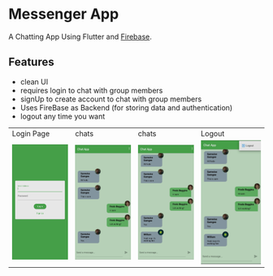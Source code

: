 # Messenger App

A Chatting App Using Flutter and [Firebase](https://firebase.google.com/).

## Features
- clean UI
- requires login to chat with group members
- signUp to create account to chat with group members
- Uses FireBase as Backend (for storing data and authentication)
- logout any time you want

<table>
    <tr>
        <td>Login Page</td>
        <td>chats</td>
        <td>chats</td>
        <td>Logout</td>
    </tr>
    <tr>
        <td><img src="https://github.com/ManthanSharma298/group-chat-app/blob/main/screenshots/LoginPage.jpg?raw=true" width="200"></td>
        <td><img src="https://github.com/ManthanSharma298/group-chat-app/blob/main/screenshots/chat1.jpg?raw=true" width="200"></td>
        <td><img src="https://github.com/ManthanSharma298/group-chat-app/blob/main/screenshots/chat2.jpg?raw=true" width="200"></td>
        <td><img src="https://github.com/ManthanSharma298/group-chat-app/blob/main/screenshots/logout.jpg?raw=true" width="206"></td>
    </tr>
</table>
